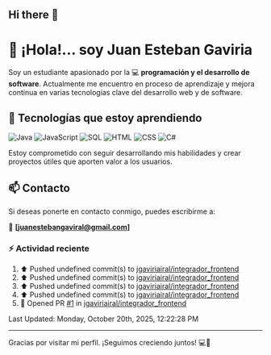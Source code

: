 ## Hi there 👋

# 👋 ¡Hola!... soy Juan Esteban Gaviria 

Soy un estudiante apasionado por la 
:computer: **programación y el desarrollo de software**. 
Actualmente me encuentro en proceso de aprendizaje y mejora continua en varias tecnologías clave del desarrollo web y de software.

## 🚀 Tecnologías que estoy aprendiendo

<p align="left">
  <img src="https://img.shields.io/badge/Java-007396?style=for-the-badge&logo=java&logoColor=white" alt="Java" />
  <img src="https://img.shields.io/badge/JavaScript-F7DF1E?style=for-the-badge&logo=javascript&logoColor=black" alt="JavaScript" />
  <img src="https://img.shields.io/badge/SQL-4479A1?style=for-the-badge&logo=postgresql&logoColor=white" alt="SQL" />
  <img src="https://img.shields.io/badge/HTML5-E34F26?style=for-the-badge&logo=html5&logoColor=white" alt="HTML" />
  <img src="https://img.shields.io/badge/CSS3-1572B6?style=for-the-badge&logo=css3&logoColor=white" alt="CSS" />
  <img src="https://img.shields.io/badge/C%23-239120?style=for-the-badge&logo=c-sharp&logoColor=white" alt="C#" />
</p>

Estoy comprometido con seguir desarrollando mis habilidades y crear proyectos útiles que aporten valor a los usuarios.

## 📫 Contacto

Si deseas ponerte en contacto conmigo, puedes escribirme a:

📧 **[juanestebangaviral@gmail.com]**


### :zap: Actividad reciente
<!--RECENT_ACTIVITY:start-->
1. ⬆️ Pushed undefined commit(s) to [jgaviriairal/integrador_frontend](https://github.com/jgaviriairal/integrador_frontend)<br>
2. ⬆️ Pushed undefined commit(s) to [jgaviriairal/integrador_frontend](https://github.com/jgaviriairal/integrador_frontend)<br>
3. ⬆️ Pushed undefined commit(s) to [jgaviriairal/integrador_frontend](https://github.com/jgaviriairal/integrador_frontend)<br>
4. ⬆️ Pushed undefined commit(s) to [jgaviriairal/integrador_frontend](https://github.com/jgaviriairal/integrador_frontend)<br>
5. 💪 Opened PR [#1](undefined) in [jgaviriairal/integrador_frontend](https://github.com/jgaviriairal/integrador_frontend)<br>
<!--RECENT_ACTIVITY:end-->

<!--RECENT_ACTIVITY:last_update-->
Last Updated: Monday, October 20th, 2025, 12:22:28 PM
<!--RECENT_ACTIVITY:last_update_end-->

---

Gracias por visitar mi perfil. ¡Seguimos creciendo juntos! 💻🌱
